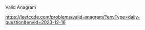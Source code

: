 Valid Anagram

https://leetcode.com/problems/valid-anagram/?envType=daily-question&envId=2023-12-16
